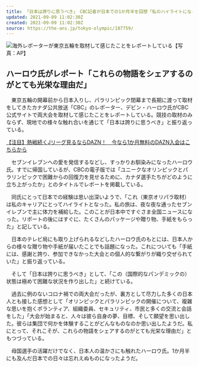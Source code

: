 ```yaml
---
title: 「日本は誇りに思うべき」　CBC記者が日本での1か月半を回想「私のハイライトになった」
updated: 2021-09-09 11:02:30Z
created: 2021-09-09 11:02:30Z
source: https://the-ans.jp/tokyo-olympic/187759/
---
```


![](https://the-ans.jp/wp-content/uploads/2021/08/07134145/20210807_olympic_rings_ap.jpg)海外レポーターが東京五輪を取材して感じたことをレポートしている【写真：AP】

## ハーロウ氏がレポート「これらの物語をシェアするのがとても光栄な理由だ」

　東京五輪の開幕前から日本入りし、パラリンピック閉幕まで長期に渡って取材をしてきたカナダ公共放送「CBC」のレポーター、デビン・ハーロウ氏がCBC公式サイトで両大会を取材して感じたことをレポートしている。競技の取材のみならず、現地での様々な触れ合いを通じて「日本は誇りに思うべき」と振り返っている。

[【注目】熱戦続くJリーグ見るならDAZN！　今なら1か月無料のDAZN入会はこちらから](https://prf.hn/click/camref:1100l4ejJ/adref:text_news_tokyo210721)

　セブンイレブンへの愛を発信するなどし、すっかりお馴染みになったハーロウ氏。すでに帰国しているが、CBCの電子版では「ユニークなオリンピックとパラリンピックで困難からの回復力を見せるために、カナダ選手たちがどのように立ち上がったか」とのタイトルでレポートを掲載している。

　同氏にとって日本での経験は思い出深いようで、「これ（東京オリパラ取材）は私のキャリアにとってハイライトとなった。私の旅は、夜な夜な通ったセブンイレブンで主に体力を補給した。このことが日本中ですぐさま全国ニュースになった。リポートの後にはすぐに、たくさんのパッケージや贈り物、手紙をもらった」と記している。

　日本のテレビ局にも取り上げられるなどしたハーロウ氏のもとには、日本人からの様々な贈り物や手紙が届いたことでも話題になった。これについても「手紙には、感謝と誇り、参加できなかった大会との個人的な繋がりが織り交ぜられていた」と振り返っている。

　そして「日本は誇りに思うべき」として、「この（国際的なパンデミックの）状態は極めて困難な状況を作り出した」と続けている。

　過去に例のないコロナ禍での両大会だったが、裏方として尽力した多くの日本人とも接した感想として「オリンピックとパラリンピックの開催について、複雑な思いを抱くボランティア、組織委員、セキュリティ、市民と多くの交流と会話をした」「大会が始まると、人々は彼ら自身の夢、目標、そして願望を思い出した。彼らは集団で何かを体験することがどんなものなのか思い出したようだ。私にとって、それこそが、これらの物語をシェアするのがとても光栄な理由だ」ともつづっている。

　母国選手の活躍だけでなく、日本人の温かさにも触れたハーロウ氏。1か月半にも及んだ日本での日々は忘れえぬものになったようだ。
